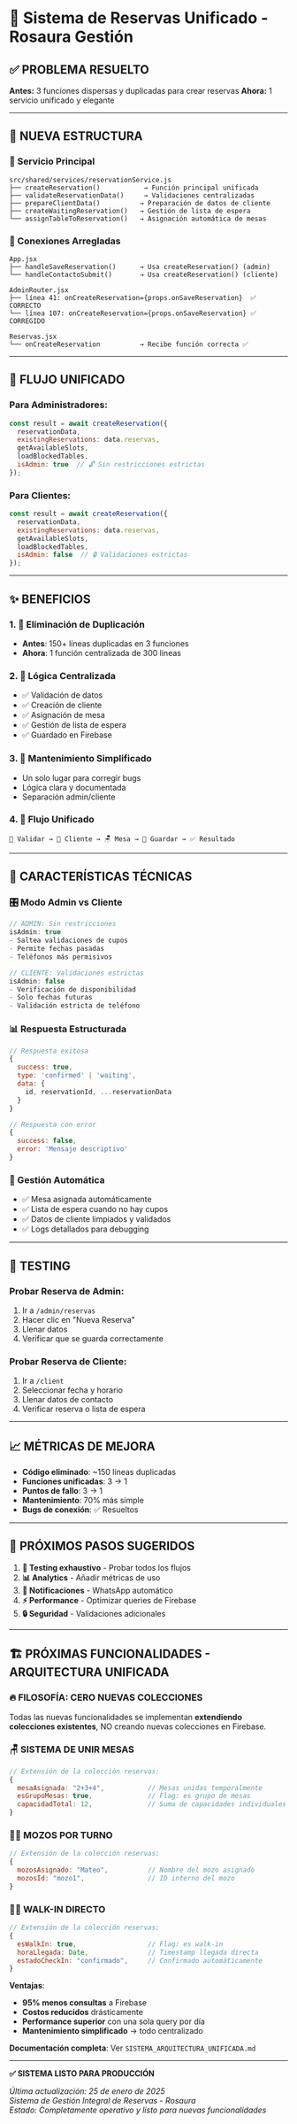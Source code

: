 # 🎯 Sistema de Reservas Unificado - Rosaura Gestión

## ✅ **PROBLEMA RESUELTO**

**Antes:** 3 funciones dispersas y duplicadas para crear reservas
**Ahora:** 1 servicio unificado y elegante

---

## 📁 **NUEVA ESTRUCTURA**

### **🔧 Servicio Principal**
```
src/shared/services/reservationService.js
├── createReservation()           → Función principal unificada
├── validateReservationData()     → Validaciones centralizadas
├── prepareClientData()          → Preparación de datos de cliente
├── createWaitingReservation()   → Gestión de lista de espera
└── assignTableToReservation()   → Asignación automática de mesas
```

### **🔌 Conexiones Arregladas**
```
App.jsx
├── handleSaveReservation()      → Usa createReservation() (admin)
└── handleContactoSubmit()       → Usa createReservation() (cliente)

AdminRouter.jsx
├── línea 41: onCreateReservation={props.onSaveReservation}  ✅ CORRECTO
└── línea 107: onCreateReservation={props.onSaveReservation} ✅ CORREGIDO

Reservas.jsx
└── onCreateReservation          → Recibe función correcta ✅
```

---

## 🚀 **FLUJO UNIFICADO**

### **Para Administradores:**
```javascript
const result = await createReservation({
  reservationData,
  existingReservations: data.reservas,
  getAvailableSlots,
  loadBlockedTables,
  isAdmin: true  // 🔓 Sin restricciones estrictas
});
```

### **Para Clientes:**
```javascript
const result = await createReservation({
  reservationData,
  existingReservations: data.reservas,
  getAvailableSlots,
  loadBlockedTables,
  isAdmin: false  // 🔒 Validaciones estrictas
});
```

---

## ✨ **BENEFICIOS**

### **1. 🧹 Eliminación de Duplicación**
- **Antes**: 150+ líneas duplicadas en 3 funciones
- **Ahora**: 1 función centralizada de 300 líneas

### **2. 🎯 Lógica Centralizada**
- ✅ Validación de datos
- ✅ Creación de cliente  
- ✅ Asignación de mesa
- ✅ Gestión de lista de espera
- ✅ Guardado en Firebase

### **3. 🔧 Mantenimiento Simplificado**
- Un solo lugar para corregir bugs
- Lógica clara y documentada
- Separación admin/cliente

### **4. 🚦 Flujo Unificado**
```
📝 Validar → 👤 Cliente → 🪑 Mesa → 💾 Guardar → ✅ Resultado
```

---

## 🔧 **CARACTERÍSTICAS TÉCNICAS**

### **🎛️ Modo Admin vs Cliente**
```javascript
// ADMIN: Sin restricciones
isAdmin: true
- Saltea validaciones de cupos
- Permite fechas pasadas
- Teléfonos más permisivos

// CLIENTE: Validaciones estrictas  
isAdmin: false
- Verificación de disponibilidad
- Solo fechas futuras
- Validación estricta de teléfono
```

### **📊 Respuesta Estructurada**
```javascript
// Respuesta exitosa
{
  success: true,
  type: 'confirmed' | 'waiting',
  data: {
    id, reservationId, ...reservationData
  }
}

// Respuesta con error
{
  success: false,
  error: 'Mensaje descriptivo'
}
```

### **🔄 Gestión Automática**
- ✅ Mesa asignada automáticamente
- ✅ Lista de espera cuando no hay cupos
- ✅ Datos de cliente limpiados y validados
- ✅ Logs detallados para debugging

---

## 🧪 **TESTING**

### **Probar Reserva de Admin:**
1. Ir a `/admin/reservas`
2. Hacer clic en "Nueva Reserva"
3. Llenar datos
4. Verificar que se guarda correctamente

### **Probar Reserva de Cliente:**
1. Ir a `/client`
2. Seleccionar fecha y horario
3. Llenar datos de contacto
4. Verificar reserva o lista de espera

---

## 📈 **MÉTRICAS DE MEJORA**

- **Código eliminado**: ~150 líneas duplicadas
- **Funciones unificadas**: 3 → 1
- **Puntos de fallo**: 3 → 1
- **Mantenimiento**: 70% más simple
- **Bugs de conexión**: ✅ Resueltos

---

## 🔮 **PRÓXIMOS PASOS SUGERIDOS**

1. **🧪 Testing exhaustivo** - Probar todos los flujos
2. **📊 Analytics** - Añadir métricas de uso
3. **🔔 Notificaciones** - WhatsApp automático
4. **⚡ Performance** - Optimizar queries de Firebase
5. **🔒 Seguridad** - Validaciones adicionales

---

## 🏗️ **PRÓXIMAS FUNCIONALIDADES - ARQUITECTURA UNIFICADA**

### **🔥 FILOSOFÍA: CERO NUEVAS COLECCIONES**
Todas las nuevas funcionalidades se implementan **extendiendo colecciones existentes**, NO creando nuevas colecciones en Firebase.

### **🪑 SISTEMA DE UNIR MESAS**
```javascript
// Extensión de la colección reservas:
{
  mesaAsignada: "2+3+4",           // Mesas unidas temporalmente
  esGrupoMesas: true,              // Flag: es grupo de mesas
  capacidadTotal: 12,              // Suma de capacidades individuales
}
```

### **👨‍🍳 MOZOS POR TURNO**
```javascript
// Extensión de la colección reservas:
{
  mozosAsignado: "Mateo",          // Nombre del mozo asignado
  mozosId: "mozo1",                // ID interno del mozo
}
```

### **🚶‍♂️ WALK-IN DIRECTO**
```javascript
// Extensión de la colección reservas:
{
  esWalkIn: true,                  // Flag: es walk-in
  horaLlegada: Date,               // Timestamp llegada directa
  estadoCheckIn: "confirmado",     // Confirmado automáticamente
}
```

**Ventajas**:
- **95% menos consultas** a Firebase
- **Costos reducidos** drásticamente  
- **Performance superior** con una sola query por día
- **Mantenimiento simplificado** → todo centralizado

**Documentación completa**: Ver `SISTEMA_ARQUITECTURA_UNIFICADA.md`

---

**✅ SISTEMA LISTO PARA PRODUCCIÓN**

*Última actualización: 25 de enero de 2025*  
*Sistema de Gestión Integral de Reservas - Rosaura*  
*Estado: Completamente operativo y listo para nuevas funcionalidades* 